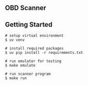 ## OBD Scanner 

## Getting Started
```
# setup virtual environment
$ uv venv 

# install required packages
$ uv pip install -r requirements.txt

# run emulator for testing
$ make emulate

# run scanner program
$ make run
```